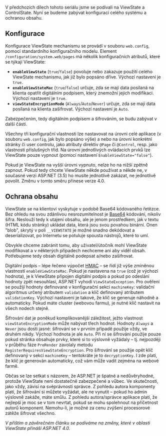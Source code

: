<!-- dcterms:identifier = aspnetcz#237 -->
<!-- dcterms:title = ViewState: Konfigurace a ochrana -->
<!-- dcterms:abstract = V předchozích dílech tohoto seriálu jsme se podívali na ViewState a ControlState. Nyní se budeme zabývat konfigurací celého systému a ochranou obsahu. -->
<!-- np9:categoryId = 1 -->
<!-- x4w:category = Tipy, triky -->
<!-- np9:authorId = 1 -->
<!-- np9:authorEmail = michal.valasek@altairis.cz -->
<!-- dcterms:creator = Michal Altair Valášek -->
<!-- np9:serialId = 5 -->
<!-- x4w:serial = ViewState -->
<!-- dcterms:created = 2009-07-01T09:00:00+02:00 -->
<!-- dcterms:dateAccepted = 2009-07-01T09:00:00+02:00 -->

V předchozích dílech tohoto seriálu jsme se podívali na ViewState a ControlState. Nyní se budeme zabývat konfigurací celého systému a ochranou obsahu.

## Konfigurace

Konfigurace ViewState mechanismu se provádí v souboru `web.config`, pomocí standardního konfiguračního modelu. Element `/configuration/system.web/pages` má několik konfiguračních atributů, které se týkají ViewState:

*   **`enableViewState`** (`true`/`false`) povoluje nebo zakazuje použití celého ViewState mechanismu, jak již bylo popsáno dříve. Výchozí nastavení je `true`. 
*   **`enableViewStateMac`** (`true`/`false`) určuje, zda se mají data posílaná na klienta opatřit digitálním podpisem, který znemožní jejich modifikaci. Výchozí nastavení je `true`. 
*   **`viewStateEncryptionMode`** (`Always`/`Auto`/`Never`) určuje, zda se mají data posílaná na klienta zašifrovat. Výchozí nastavení je `Auto`.  

Zabezpečením, tedy digitálním podpisem a šifrováním, se budu zabývat v další části.

Všechny tři konfigurační vlastnosti lze nastavovat na úrovni celé aplikace (v souboru `web.config`, jak bylo popsáno výše) a nebo na úrovni konkrétní stránky či user controlu, jako atributy direktiv `@Page` či `@Control`, resp. jako vlastnosti příslušných tříd. Na úrovni jednotlivých ovládacích prvků lze ViewState pouze vypnout (pomocí nastavení `EnableViewState="false"`).

Pokud je ViewState na vyšší úrovni vypnuto, nelze ho na nižší zpětně zapnout. Pokud tedy chcete ViewState někde používat a někde ne, v současné verzi ASP.NET (3.5) ho musíte jednotlivě zakázat, ne jednotlivě povolit. Změnu v tomto směru přinese verze 4.0.

## Ochrana obsahu

ViewState se na klientovi vyskytuje v podobě Base64 kódovaného řetězce. Bez ohledu na svou zdánlivou nesrozumitelnost je [Base64](http://en.wikipedia.org/wiki/Base64) kódování, nikoliv šifra. Neslouží tedy k utajení obsahu, ale je jenom prostředkem, jak v textu (HTML kódu stránky) ukládat data, která jsou svou povahou binární. Onen "blob", skrytý v poli `__VIEWSTATE` je možné snadno dekódovat a deserializovat, po Internetu se potuluje spousta nástrojů, které to umí.

Obvykle chceme zabránit tomu, aby uživatel/útočník mohl ViewState modifikovat a v některých případech nechceme ani aby viděl obsah. Potřebujeme tedy obsah digitálně podepsat a/nebo zašifrovat.

Digitální podpis – lépe řečeno výpočet [HMAC](http://www.aspnet.cz/Articles/146-hmac-hash-message-authentication-code.aspx) – se řídí již výše zmíněnou vlastností `enableViewStateMac`. Pokud je nastavena na `true` (což je výchozí hodnota), je k ViewState připojen digitální podpis a pokud po odeslání hodnoty zpět nesouhlasí, ASP.NET vyhodí `ViewStateException`. Pro ověření se použijí hodnoty definované v konfigurační sekci `machineKey`: validační algoritmus určený atributem `validation` a klíč definovaný atributem `validationKey`. Výchozí nastavení je takové, že klíč se generuje náhodně a automaticky. Pokud máte cluster (webovou farmu), je nutné klíč nastavit na všech nodech stejně.

Šifrování dat je poněkud komplikovanější záležitost, ježto vlastnost `viewStateEncryptionMode` může nabývat třech hodnot. Hodnoty `Always` a `Never` jsou dosti jasné: šifrování se v prvním případě použije vždy, ve druhém nikdy. Výchozí hodnota je ale `Auto`. Při ní se šifrování použije pouze pokud stránka obsahuje prvky, které si to výslovně vyžádaly – tj. nejpozději v průběhu fáze `PreRender` zavolaly metodu `RegisterRequiresViewStateEncryption`. Pro šifrování se použije opět klíč definovaný v sekci `machineKey` – tentokráte je to `decryptionKey`. I zde platí, že klíč je generován automaticky, což vám může vadit zejména na webové farmě.

Občas se lze setkat s názorem, že ASP.NET je špatné a nedůvěryhodné, protože ViewState není dostatečně zabezpečené a vůbec. Ve skutečnosti, jako vždy, závisí na svéprávnosti správce. Z pohledu autora komponenty platí, že šifrování si můžete vyžádat, ale ne vynutit – pokud ho admin výslovně zakáže, máte smůlu. Z pohledu autora/správce aplikace platí, že nejlepší je moc se v tom nevrtat, pokud se mohu spolehnout na příčetnost autorů komponent. Nemohu-li, je možné za cenu zvýšení procesorové zátěže šifrovat všechno.

*V příštím a závěrečném článku se podíváme na změny, které v oblasti ViewState přináší ASP.NET 4.0.*